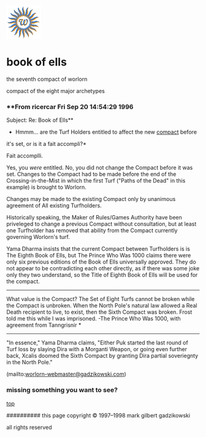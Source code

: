 ![wsun](assets/wsun.gif)

# book of ells



the seventh compact of worlorn

compact of the eight major archetypes

### **From ricercar Fri Sep 20 14:54:29 1996

 Subject: Re: Book of Ells**

 
 * Hmmm... are the Turf Holders entitled to affect the new  [compact](compact.md)  before

 it's set, or is it a fait accompli?* 


 Fait accomplli. 


 Yes, you _were_ entitled. No, you did not change the Compact before it was set. Changes to the Compact had to be made before the end of the Crossing-in-the-Mist in which the first Turf ("Paths of the Dead" in this example) is brought to Worlorn. 


 Changes may be made to the existing Compact only by unanimous agreement of All existing Turfholders. 


 Historically speaking, the Maker of Rules/Games Authority have been priveleged to change a previous Compact without consultation, but at least one Turfholder has removed that ability from the Compact currently governing Worlorn's turf. 


 Yama Dharma insists that the current Compact between Turfholders is is The Eighth Book of Ells, but The Prince Who Was 1000 claims there were only six previous editions of the Book of Ells universally approved. They do not appear to be contradicting each other directly, as if there was some joke only they two understand, so the Title of Eighth Book of Ells will be used for the compact. 


 



---

 What value is the Compact? The Set of Eight Turfs cannot be broken while the Compact is unbroken. When the North Pole's natural law allowed a Real Death recipient to live, to exist, then the Sixth Compact was broken. Frost told me this while I was imprisoned. 
-The Prince Who Was 1000, with agreement from Tanngrisnir * 



---

 "In essence," Yama Dharma claims, "Either Puk started the last round of Turf loss by slaying Dira with a Morganti Weapon, or going even further back, Xcalis doomed the Sixth Compact by granting Dira partial soveriegnty in the North Pole." 

 (mailto:worlorn-webmaster@gadzikowski.com) 


### missing something you want to see?



 [top](#top) 


########## this page copyright © 1997–1998 mark gilbert gadzikowski

all rights reserved